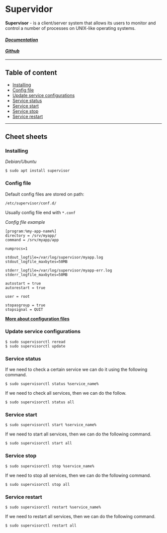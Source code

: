 # Supervidor

**Supervisor** - is a client/server system that allows its users to monitor and control a number of processes on UNIX-like operating systems.

####  [*Documentation*](http://supervisord.org/)

#### [*Github*](https://github.com/Supervisor/supervisor)

---

## Table of content

* [Installing](#installing)
* [Config file](#config-file)
* [Update service configurations](#update-service-configurations)
* [Service status](#service-status)
* [Service start](#service-start)
* [Service stop](#service-stop)
* [Service restart](#service-restart)

---

## Cheet sheets

### Installing  

*Debian/Ubuntu*
```console
$ sudo apt install supervisor
```

### Config file

Default config files are stored on path:

```
/etc/supervisor/conf.d/
```

Usually config file end with `*.conf`

*Config file example*

```console
[program:%my-app-name%]
directory = /srv/myapp/
command = /srv/myapp/app

numprocs=1

stdout_logfile=/var/log/supervisor/myapp.log
stdout_logfile_maxbytes=50MB

stderr_logfile=/var/log/supervisor/myapp-err.log
stderr_logfile_maxbytes=50MB

autostart = true
autorestart = true

user = root

stopasgroup = true
stopsignal = QUIT
```

[**More about configuration files**](http://supervisord.org/configuration.html)

### Update service configurations

```console
$ sudo supervisorctl reread
$ sudo supervisorctl update
```

### Service status

If we need to check a certain service we can do it using the following command.

```console
$ sudo supervisorctl status %service_name%
```

If we need to check all services, then we can do the follow.

```console
$ sudo supervisorctl status all
```

### Service start

```console
$ sudo supervisorctl start %service_name% 
```

If we need to start all services, then we can do the following command.

```console
$ sudo supervisorctl start all
```

### Service stop

```console
$ sudo supervisorctl stop %service_name% 
```

If we need to stop all services, then we can do the following command.

```console
$ sudo supervisorctl stop all
```

### Service restart

```console
$ sudo supervisorctl restart %service_name% 
```

If we need to restart all services, then we can do the following command.

```console
$ sudo supervisorctl restart all
```